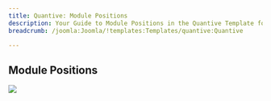 ```yaml
---
title: Quantive: Module Positions
description: Your Guide to Module Positions in the Quantive Template for Joomla
breadcrumb: /joomla:Joomla/!templates:Templates/quantive:Quantive

---
```


Module Positions
-----

![][positions]

[positions]: assets/positions.jpg
